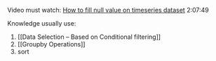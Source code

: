 Video must watch:
[How to fill null value on timeseries dataset](https://www.youtube.com/watch?v=yNQeH7bp8JM) 2:07:49

Knowledge usually use:
1. [[Data Selection – Based on Conditional filtering]]
2. [[Groupby Operations]]
3. sort
